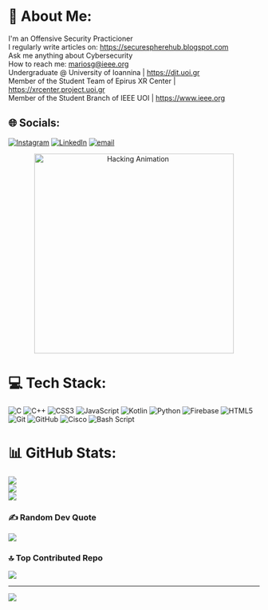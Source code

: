 # 💫 About Me:
I'm an Offensive Security Practicioner<br>I regularly write articles on: https://securespherehub.blogspot.com<br>Ask me anything about Cybersecurity<br>How to reach me: mariosg@ieee.org<br>Undergraduate @ University of Ioannina | https://dit.uoi.gr<br>Member of the Student Team of Epirus XR Center | https://xrcenter.project.uoi.gr<br>Member of the Student Branch of IEEE UOI | https://www.ieee.org<br>


## 🌐 Socials:
[![Instagram](https://img.shields.io/badge/Instagram-%23E4405F.svg?logo=Instagram&logoColor=white)](https://instagram.com/0day.sentinel) [![LinkedIn](https://img.shields.io/badge/LinkedIn-%230077B5.svg?logo=linkedin&logoColor=white)](https://linkedin.com/in/marios-grivas) [![email](https://img.shields.io/badge/Email-D14836?logo=gmail&logoColor=white)](mailto:mariosg@ieee.org) 

<p align="center">
  <img src="https://i.pinimg.com/736x/4e/75/c4/4e75c4ecf5e4d4ae3d49fab72a96d685.jpg" width="400" alt="Hacking Animation">
</p>

# 💻 Tech Stack:
![C](https://img.shields.io/badge/c-%2300599C.svg?style=for-the-badge&logo=c&logoColor=white) ![C++](https://img.shields.io/badge/c++-%2300599C.svg?style=for-the-badge&logo=c%2B%2B&logoColor=white) ![CSS3](https://img.shields.io/badge/css3-%231572B6.svg?style=for-the-badge&logo=css3&logoColor=white) ![JavaScript](https://img.shields.io/badge/javascript-%23323330.svg?style=for-the-badge&logo=javascript&logoColor=%23F7DF1E) ![Kotlin](https://img.shields.io/badge/kotlin-%237F52FF.svg?style=for-the-badge&logo=kotlin&logoColor=white) ![Python](https://img.shields.io/badge/python-3670A0?style=for-the-badge&logo=python&logoColor=ffdd54) ![Firebase](https://img.shields.io/badge/firebase-%23039BE5.svg?style=for-the-badge&logo=firebase) ![HTML5](https://img.shields.io/badge/html5-%23E34F26.svg?style=for-the-badge&logo=html5&logoColor=white) ![Git](https://img.shields.io/badge/git-%23F05033.svg?style=for-the-badge&logo=git&logoColor=white) ![GitHub](https://img.shields.io/badge/github-%23121011.svg?style=for-the-badge&logo=github&logoColor=white) ![Cisco](https://img.shields.io/badge/cisco-%23049fd9.svg?style=for-the-badge&logo=cisco&logoColor=black) ![Bash Script](https://img.shields.io/badge/bash_script-%23121011.svg?style=for-the-badge&logo=gnu-bash&logoColor=white)
# 📊 GitHub Stats:
![](https://github-readme-stats.vercel.app/api?username=Unf0undedOmn1s&theme=shadow_red&hide_border=false&include_all_commits=true&count_private=true)<br/>
![](https://nirzak-streak-stats.vercel.app/?user=Unf0undedOmn1s&theme=shadow_red&hide_border=false)<br/>
![](https://github-readme-stats.vercel.app/api/top-langs/?username=Unf0undedOmn1s&theme=shadow_red&hide_border=false&include_all_commits=true&count_private=true&layout=compact)

### ✍️ Random Dev Quote
![](https://quotes-github-readme.vercel.app/api?type=horizontal&theme=radical)

### 🔝 Top Contributed Repo
![](https://github-contributor-stats.vercel.app/api?username=Unf0undedOmn1s&limit=5&theme=shadow_red&combine_all_yearly_contributions=true)

---
[![](https://visitcount.itsvg.in/api?id=Unf0undedOmn1s&icon=0&color=4)](https://visitcount.itsvg.in)

<!-- Proudly created with GPRM ( https://gprm.itsvg.in ) -->
